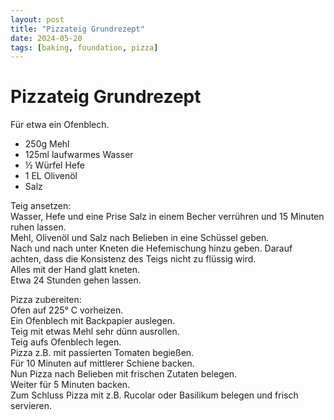 ```yaml
---
layout: post
title: "Pizzateig Grundrezept"
date: 2024-05-20
tags: [baking, foundation, pizza]
---
```

# Pizzateig Grundrezept
Für etwa ein Ofenblech.

- 250g Mehl
- 125ml laufwarmes Wasser
- ½ Würfel Hefe
- 1 EL Olivenöl
- Salz

Teig ansetzen:  
Wasser, Hefe und eine Prise Salz in einem Becher verrühren und 15 Minuten ruhen lassen.  
Mehl, Olivenöl und Salz nach Belieben in eine Schüssel geben.  
Nach und nach unter Kneten die Hefemischung hinzu geben. Darauf achten, dass die Konsistenz des Teigs nicht zu flüssig wird.  
Alles mit der Hand glatt kneten.  
Etwa 24 Stunden gehen lassen.  

Pizza zubereiten:  
Ofen auf 225° C vorheizen.  
Ein Ofenblech mit Backpapier auslegen.  
Teig mit etwas Mehl sehr dünn ausrollen.  
Teig aufs Ofenblech legen.  
Pizza z.B. mit passierten Tomaten begießen.  
Für 10 Minuten auf mittlerer Schiene backen.  
Nun Pizza nach Belieben mit frischen Zutaten belegen.  
Weiter für 5 Minuten backen.  
Zum Schluss Pizza mit z.B. Rucolar oder Basilikum belegen und frisch servieren.  
